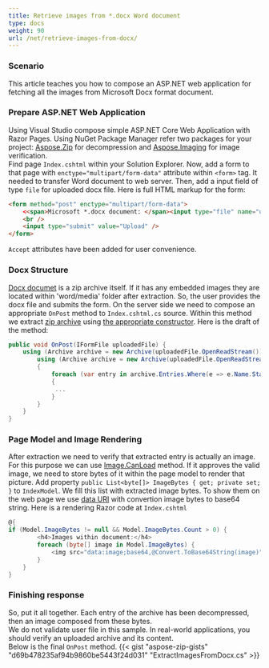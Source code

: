 ```yaml
---
title: Retrieve images from *.docx Word document
type: docs
weight: 90
url: /net/retrieve-images-from-docx/
---
```


### **Scenario**
This article teaches you how to compose an ASP.NET web application for fetching all the images from Microsoft Docx format document.

### **Prepare ASP.NET Web Application**
Using Visual Studio compose simple ASP.NET Core Web Application with Razor Pages. 
Using NuGet Package Manager refer two packages for your project: [Aspose.Zip](https://www.nuget.org/packages/Aspose.Zip/) for decompression and [Aspose.Imaging](https://www.nuget.org/packages/Aspose.Imaging/) for image verification.
<br/>
Find page `Index.cshtml` within your Solution Explorer. Now, add a form to that page with `enctype="multipart/form-data"` attribute within `<form>` tag. It needed to transfer Word document to web server. Then, add a input field of type `file` for uploaded docx file.
Here is full HTML markup for the form:
```html
<form method="post" enctype="multipart/form-data">
    <<span>Microsoft *.docx document: </span><input type="file" name="uploadedFile" required="required" accept=".docx" />   
    <br />
    <input type="submit" value="Upload" />
</form>
```
`Accept` attributes have been added for user convenience. 

### **Docx Structure** 
[Docx documet](https://docs.fileformat.com/word-processing/docx/) is a zip archive itself. If it has any embedded images they are located within 'word/media' folder after extraction. So, the user provides the docx file and submits the form. On the server side we need to compose an appropriate `OnPost` method to `Index.cshtml.cs` source. Within this method we extract [zip archive](https://reference.aspose.com/zip/net/aspose.zip/archive) using [the appropriate constructor](https://reference.aspose.com/zip/net/aspose.zip/archive/constructors/1).  Here is the draft of the method:
```c#
public void OnPost(IFormFile uploadedFile) {
    using (Archive archive = new Archive(uploadedFile.OpenReadStream())) {
        using (Archive archive = new Archive(uploadedFile.OpenReadStream()))
        {
            foreach (var entry in archive.Entries.Where(e => e.Name.StartsWith(@"word/media", StringComparison.InvariantCultureIgnoreCase)))
			{
			 ...
			}
		}	
    }
}
```

### **Page Model and Image Rendering**
After extraction we need to verify that extracted entry is actually an image. For this purpose we can use [Image.CanLoad](https://reference.aspose.com/imaging/net/aspose.imaging/image/methods/canload) method. If it approves the valid image, we need to store bytes of it within the page model to render that picture. Add property `public List<byte[]> ImageBytes { get; private set; }` to `IndexModel`. 
We fill this list with extracted image bytes. To show them on the web page we use [data URI](https://en.wikipedia.org/wiki/Data_URI_scheme) with convertion image bytes to base64 string.
Here is a rendering Razor code at `Index.cshtml`
```c#
@{
if (Model.ImageBytes != null && Model.ImageBytes.Count > 0) {
        <h4>Images within document:</h4>
        foreach (byte[] image in Model.ImageBytes) {
            <img src="data:image;base64,@Convert.ToBase64String(image)"/>
        }
    }
}
```

### **Finishing response**
So, put it all together. Each entry of the archive has been decompressed, then an image composed from these bytes. <br />We do not validate user file in this sample. In real-world applications, you should verify an uploaded archive and its content. <br />Below is the final `OnPost` method.
{{< gist "aspose-zip-gists" "d69b478235af94b9860be5443f24d031" "ExtractImagesFromDocx.cs" >}}
